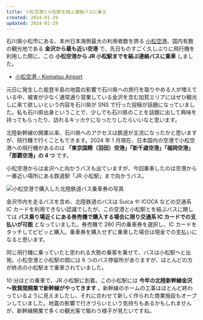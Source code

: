 ```yaml
---
title: 小松空港と小松駅を結ぶ連絡バスに乗る
created: 2024-01-29
updated: 2024-01-29
---
```


石川県小松市にある、本州日本海側最大の利用者数を誇る [小松空港](https://www.komatsuairport.jp/)。国内有数の観光地である **金沢から最も近い空港** で、先日ものすごく久しぶりに飛行機を利用した際に、この **小松空港から JR 小松駅までを結ぶ連絡バスに乗車** しました。

- [小松空港 - Komatsu Airport](https://www.komatsuairport.jp/)

元日に発生した能登半島の地震の影響で石川県への旅行を取りやめる人が増えている中、被害が少なく通常通り営業している金沢を含む加賀エリアにはぜひ観光しに来て欲しいという内容を石川県が SNS で行った投稿が話題になっていました。私も石川県出身ということで、少しでも石川県のことを話題に出して興味を持ってもらったり、訪れるキッカケになったりしたらいいなと思います。

北陸新幹線の開業以来、石川県へのアクセスは鉄道が主流になったかと思いますが、飛行機で行くこともできます。2024 年 1 月現在、日本国内の空港で小松空港への飛行機があるのは **「東京国際（羽田）空港」「新千歳空港」「福岡空港」「那覇空港」の 4 つ** です。

小松空港からは金沢へと向かうバスも出ていますが、今回乗車したのは空港から一番近い場所にある鉄道駅「JR 小松駅」まで向かうバス。

![小松空港で購入した北陸鉄道バス乗車券の写真](1a9fc812-50ca-4409-12e8-712d47999600)

金沢市内を走るバスを含め、北陸鉄道のバスは Suica や ICOCA などの交通系 IC カードを利用できない認識でしたが、この空港と小松駅とを結ぶバスに関しては **バス乗り場近くにある券売機で購入する場合に限り交通系 IC カードでの支払いが可能** となっていました。券売機で 280 円の乗車券を選択し、IC カードをタッチしてピピッと購入。乗車券を購入せずに乗車した場合は現金での支払いになると思います。

同じ飛行機に乗っていたと思われる大勢の乗客を乗せて、バスは小松駅へと出発。小松空港と小松駅の間には 6 つのバス停留所がありますが、ほとんどの方が終点の小松駅まで乗車されていました。

10 分ほどの乗車で、JR 小松駅に到着。この小松駅には **今年の北陸新幹線金沢～敦賀間開業で新幹線がやってきます** 。新幹線のホームの工事はほとんど終わっているように見えましたし、それに合わせて新しく作られた商業施設もオープンしていました。地震の影響で行きづらいという気持ちもあるかもしれませんが、新幹線開業で多くの観光客で賑わう様子が見たいですね。
